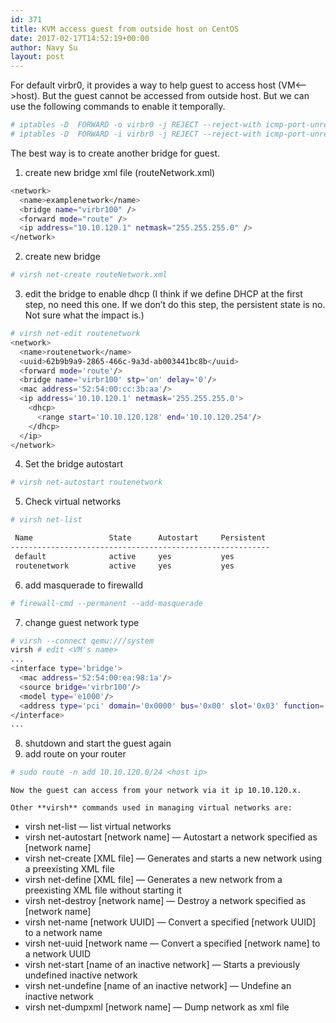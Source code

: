 ```yaml
---
id: 371
title: KVM access guest from outside host on CentOS
date: 2017-02-17T14:52:19+00:00
author: Navy Su
layout: post
---
```

For default virbr0, it provides a way to help guest to access host (VM<&#8211;>host). But the guest cannot be accessed from outside host. But we can use the following commands to enable it temporally.
  

```bash
# iptables -D  FORWARD -o virbr0 -j REJECT --reject-with icmp-port-unreachable
# iptables -D  FORWARD -i virbr0 -j REJECT --reject-with icmp-port-unreachable
```

The best way is to create another bridge for guest.

  1. create new bridge xml file (routeNetwork.xml)
```bash
<network>
  <name>examplenetwork</name>
  <bridge name="virbr100" />
  <forward mode="route" />
  <ip address="10.10.120.1" netmask="255.255.255.0" />
</network>
```

  2. create new bridge
```bash
# virsh net-create routeNetwork.xml
```

  3. edit the bridge to enable dhcp (I think if we define DHCP at the first step, no need this one. If we don&#8217;t do this step, the persistent state is no. Not sure what the impact is.)
```bash
# virsh net-edit routenetwork
<network>
  <name>routenetwork</name>
  <uuid>62b9b9a9-2865-466c-9a3d-ab003441bc8b</uuid>
  <forward mode='route'/>
  <bridge name='virbr100' stp='on' delay='0'/>
  <mac address='52:54:00:cc:3b:aa'/>
  <ip address='10.10.120.1' netmask='255.255.255.0'>
    <dhcp>
      <range start='10.10.120.128' end='10.10.120.254'/>
    </dhcp>
  </ip>
</network>
```

  4. Set the bridge autostart
    
```bash
# virsh net-autostart routenetwork
```

  5. Check virtual networks
    
```bash
# virsh net-list

 Name                 State      Autostart     Persistent
----------------------------------------------------------
 default              active     yes           yes
 routenetwork         active     yes           yes
```

  6. add masquerade to firewalld
```bash
# firewall-cmd --permanent --add-masquerade
```

  7. change guest network type 
```bash
# virsh --connect qemu:///system
virsh # edit <VM's name>
...
<interface type='bridge'>
  <mac address='52:54:00:ea:98:1a'/>
  <source bridge='virbr100'/>
  <model type='e1000'/>
  <address type='pci' domain='0x0000' bus='0x00' slot='0x03' function='0x0'/>
</interface>
...
```

  8. shutdown and start the guest again
  9. add route on your router
```bash
# sudo route -n add 10.10.120.0/24 <host ip>
```
    
    Now the guest can access from your network via it ip 10.10.120.x.
    
    Other **virsh** commands used in managing virtual networks are:
        
 * virsh net-list — list virtual networks
 * virsh net-autostart [network name] — Autostart a network specified as [network name]
 * virsh net-create [XML file] — Generates and starts a new network using a preexisting XML file
 * virsh net-define [XML file] — Generates a new network from a preexisting XML file without starting it
 * virsh net-destroy [network name] — Destroy a network specified as [network name]
 * virsh net-name [network UUID] — Convert a specified [network UUID] to a network name
 * virsh net-uuid [network name — Convert a specified [network name] to a network UUID
 * virsh net-start [name of an inactive network] — Starts a previously undefined inactive network
 * virsh net-undefine [name of an inactive network] — Undefine an inactive network
 * virsh net-dumpxml [network name] — Dump network as xml file
        
